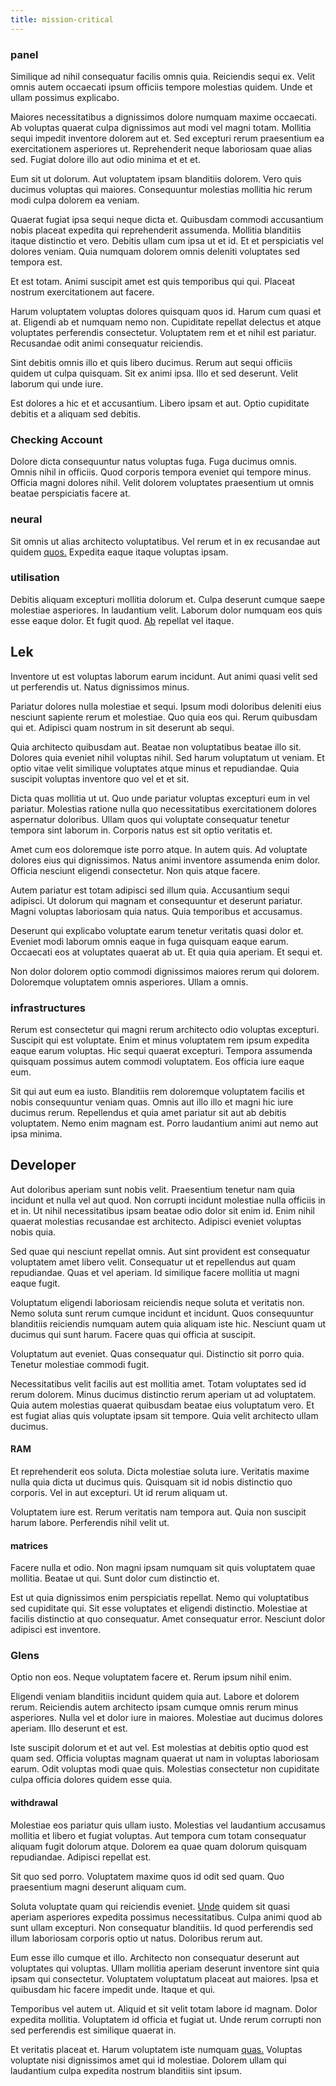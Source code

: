 ```yaml
---
title: mission-critical
---
```


### panel

Similique ad nihil consequatur facilis omnis quia. Reiciendis sequi ex. Velit omnis autem occaecati ipsum officiis tempore molestias quidem. Unde et ullam possimus explicabo.

Maiores necessitatibus a dignissimos dolore numquam maxime occaecati. Ab voluptas quaerat culpa dignissimos aut modi vel magni totam. Mollitia sequi impedit inventore dolorem aut et. Sed excepturi rerum praesentium ea exercitationem asperiores ut. Reprehenderit neque laboriosam quae alias sed. Fugiat dolore illo aut odio minima et et et.

Eum sit ut dolorum. Aut voluptatem ipsam blanditiis dolorem. Vero quis ducimus voluptas qui maiores. Consequuntur molestias mollitia hic rerum modi culpa dolorem ea veniam.

Quaerat fugiat ipsa sequi neque dicta et. Quibusdam commodi accusantium nobis placeat expedita qui reprehenderit assumenda. Mollitia blanditiis itaque distinctio et vero. Debitis ullam cum ipsa ut et id. Et et perspiciatis vel dolores veniam. Quia numquam dolorem omnis deleniti voluptates sed tempora est.

Et est totam. Animi suscipit amet est quis temporibus qui qui. Placeat nostrum exercitationem aut facere.

Harum voluptatem voluptas dolores quisquam quos id. Harum cum quasi et at. Eligendi ab et numquam nemo non. Cupiditate repellat delectus et atque voluptates perferendis consectetur. Voluptatem rem et et nihil est pariatur. Recusandae odit animi consequatur reiciendis.

Sint debitis omnis illo et quis libero ducimus. Rerum aut sequi officiis quidem ut culpa quisquam. Sit ex animi ipsa. Illo et sed deserunt. Velit laborum qui unde iure.

Est dolores a hic et et accusantium. Libero ipsam et aut. Optio cupiditate debitis et a aliquam sed debitis.

### Checking Account

Dolore dicta consequuntur natus voluptas fuga. Fuga ducimus omnis. Omnis nihil in officiis. Quod corporis tempora eveniet qui tempore minus. Officia magni dolores nihil. Velit dolorem voluptates praesentium ut omnis beatae perspiciatis facere at.

### neural

Sit omnis ut alias architecto voluptatibus. Vel rerum et in ex recusandae aut quidem [quos.](/facere/adipisci/quam/saint_vincent_and_the_grenadines.md) Expedita eaque itaque voluptas ipsam.

### utilisation

Debitis aliquam excepturi mollitia dolorum et. Culpa deserunt cumque saepe molestiae asperiores. In laudantium velit. Laborum dolor numquam eos quis esse eaque dolor. Et fugit quod. [Ab](/eos/invoice_parsing.md) repellat vel itaque.

## Lek

Inventore ut est voluptas laborum earum incidunt. Aut animi quasi velit sed ut perferendis ut. Natus dignissimos minus.

Pariatur dolores nulla molestiae et sequi. Ipsum modi doloribus deleniti eius nesciunt sapiente rerum et molestiae. Quo quia eos qui. Rerum quibusdam qui et. Adipisci quam nostrum in sit deserunt ab sequi.

Quia architecto quibusdam aut. Beatae non voluptatibus beatae illo sit. Dolores quia eveniet nihil voluptas nihil. Sed harum voluptatum ut veniam. Et optio vitae velit similique voluptates atque minus et repudiandae. Quia suscipit voluptas inventore quo vel et et sit.

Dicta quas mollitia ut ut. Quo unde pariatur voluptas excepturi eum in vel pariatur. Molestias ratione nulla quo necessitatibus exercitationem dolores aspernatur doloribus. Ullam quos qui voluptate consequatur tenetur tempora sint laborum in. Corporis natus est sit optio veritatis et.

Amet cum eos doloremque iste porro atque. In autem quis. Ad voluptate dolores eius qui dignissimos. Natus animi inventore assumenda enim dolor. Officia nesciunt eligendi consectetur. Non quis atque facere.

Autem pariatur est totam adipisci sed illum quia. Accusantium sequi adipisci. Ut dolorum qui magnam et consequuntur et deserunt pariatur. Magni voluptas laboriosam quia natus. Quia temporibus et accusamus.

Deserunt qui explicabo voluptate earum tenetur veritatis quasi dolor et. Eveniet modi laborum omnis eaque in fuga quisquam eaque earum. Occaecati eos at voluptates quaerat ab ut. Et quia quia aperiam. Et sequi et.

Non dolor dolorem optio commodi dignissimos maiores rerum qui dolorem. Doloremque voluptatem omnis asperiores. Ullam a omnis.

### infrastructures

Rerum est consectetur qui magni rerum architecto odio voluptas excepturi. Suscipit qui est voluptate. Enim et minus voluptatem rem ipsum expedita eaque earum voluptas. Hic sequi quaerat excepturi. Tempora assumenda quisquam possimus autem commodi voluptatem. Eos officia iure eaque eum.

Sit qui aut eum ea iusto. Blanditiis rem doloremque voluptatem facilis et nobis consequuntur veniam quas. Omnis aut illo illo et magni hic iure ducimus rerum. Repellendus et quia amet pariatur sit aut ab debitis voluptatem. Nemo enim magnam est. Porro laudantium animi aut nemo aut ipsa minima.

## Developer

Aut doloribus aperiam sunt nobis velit. Praesentium tenetur nam quia incidunt et nulla vel aut quod. Non corrupti incidunt molestiae nulla officiis in et in. Ut nihil necessitatibus ipsam beatae odio dolor sit enim id. Enim nihil quaerat molestias recusandae est architecto. Adipisci eveniet voluptas nobis quia.

Sed quae qui nesciunt repellat omnis. Aut sint provident est consequatur voluptatem amet libero velit. Consequatur ut et repellendus aut quam repudiandae. Quas et vel aperiam. Id similique facere mollitia ut magni eaque fugit.

Voluptatum eligendi laboriosam reiciendis neque soluta et veritatis non. Nemo soluta sunt rerum cumque incidunt et incidunt. Quos consequuntur blanditiis reiciendis numquam autem quia aliquam iste hic. Nesciunt quam ut ducimus qui sunt harum. Facere quas qui officia at suscipit.

Voluptatum aut eveniet. Quas consequatur qui. Distinctio sit porro quia. Tenetur molestiae commodi fugit.

Necessitatibus velit facilis aut est mollitia amet. Totam voluptates sed id rerum dolorem. Minus ducimus distinctio rerum aperiam ut ad voluptatem. Quia autem molestias quaerat quibusdam beatae eius voluptatum vero. Et est fugiat alias quis voluptate ipsam sit tempore. Quia velit architecto ullam ducimus.

#### RAM

Et reprehenderit eos soluta. Dicta molestiae soluta iure. Veritatis maxime nulla quia dicta ut ducimus quis. Quisquam sit id nobis distinctio quo corporis. Vel in aut excepturi. Ut id rerum aliquam ut.

Voluptatem iure est. Rerum veritatis nam tempora aut. Quia non suscipit harum labore. Perferendis nihil velit ut.

#### matrices

Facere nulla et odio. Non magni ipsam numquam sit quis voluptatem quae mollitia. Beatae ut qui. Sunt dolor cum distinctio et.

Est ut quia dignissimos enim perspiciatis repellat. Nemo qui voluptatibus sed cupiditate qui. Sit esse voluptates et eligendi distinctio. Molestiae at facilis distinctio at quo consequatur. Amet consequatur error. Nesciunt dolor adipisci est inventore.

### Glens

Optio non eos. Neque voluptatem facere et. Rerum ipsum nihil enim.

Eligendi veniam blanditiis incidunt quidem quia aut. Labore et dolorem rerum. Reiciendis autem architecto ipsam cumque omnis rerum minus asperiores. Nulla vel et dolor iure in maiores. Molestiae aut ducimus dolores aperiam. Illo deserunt et est.

Iste suscipit dolorum et et aut vel. Est molestias at debitis optio quod est quam sed. Officia voluptas magnam quaerat ut nam in voluptas laboriosam earum. Odit voluptas modi quae quis. Molestias consectetur non cupiditate culpa officia dolores quidem esse quia.

#### withdrawal

Molestiae eos pariatur quis ullam iusto. Molestias vel laudantium accusamus mollitia et libero et fugiat voluptas. Aut tempora cum totam consequatur aliquam fugit dolorum atque. Dolorem ea quae quam dolorum quisquam repudiandae. Adipisci repellat est.

Sit quo sed porro. Voluptatem maxime quos id odit sed quam. Quo praesentium magni deserunt aliquam cum.

Soluta voluptate quam qui reiciendis eveniet. [Unde](/eos/velit/street_data_system_worthy.md) quidem sit quasi aperiam asperiores expedita possimus necessitatibus. Culpa animi quod ab sunt ullam excepturi. Non consequatur blanditiis. Id quod perferendis sed illum laboriosam corporis optio ut natus. Doloribus rerum aut.

Eum esse illo cumque et illo. Architecto non consequatur deserunt aut voluptates qui voluptas. Ullam mollitia aperiam deserunt inventore sint quia ipsam qui consectetur. Voluptatem voluptatum placeat aut maiores. Ipsa et quibusdam hic facere impedit unde. Itaque et qui.

Temporibus vel autem ut. Aliquid et sit velit totam labore id magnam. Dolor expedita mollitia. Voluptatem id officia et fugiat ut. Unde rerum corrupti non sed perferendis est similique quaerat in.

Et veritatis placeat et. Harum voluptatem iste numquam [quas.](/facere/temporibus/consequatur/qui/multi_byte_cross_platform_green.md) Voluptas voluptate nisi dignissimos amet qui id molestiae. Dolorem ullam qui laudantium culpa expedita nostrum blanditiis sint ipsum.
